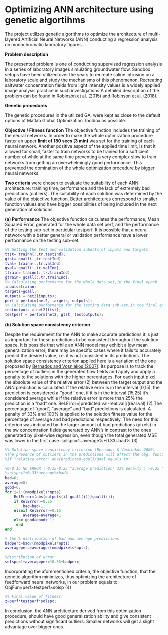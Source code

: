 # Optimizing ANN architecture using genetic algortihms
The project utilizes genetic algorithms to optimize the architecture of multi-layered Artificial Neural Networks (ANN) conducting a regression analysis on monochromatic laboratory figures. 

**Problem description**

The presented problem is one of conducting supervised regression analysis in a series of laboratory images simulating groundwater flow. Sandbox setups have been utilized over the years to recreate saline intrusion on a laboratory scale and study the mechanisms of this phenomenon. Recreating saltwater concentration fields from light intensity values is a widely applied image analysis practice in such investigations.A detailed description of the problem can be found in [Robinson et al. (2015)]( https://www.sciencedirect.com/science/article/pii/S0022169415007295) and [Robinson et al. (2018)]( https://link.springer.com/article/10.1007/s11269-018-1977-6).

**Genetic procedures**

The genetic procedures in the utilized GA, were kept as close to the default options of Matlab Global Optimization Toolbox as possible. 

**Objective / Fitness function**
The objective function includes the training of the neural networks. In order to make the whole optimization procedure faster an upper **limit of 180 secs (3 min)** was set for the training of each neural network. Another positive aspect of the applied time limit, is that it allowed for small, faster to train networks to be trained for a sufficient number of while at the same time preventing a very complex slow to train networks from getting an overwhelmingly good performance. This prevented the domination of the whole optimization procedure by bigger neural networks.

**Two criteria** were chosen to evaluate the suitability of each ANN architecture: training time, performance and the lack of extremely bad predictions (outliers). The suitability of each solution was determined by the value of the objective function. Better architectures correspond to smaller function values and have bigger possibilities of being included in the next generation of solutions.

**(a) Performance**
The objective function calculates the performance, Mean Squared Error, generated for the whole data set perf, and the performance of the testing sub-set in particular testperf.  It is possible that a neural network with a better general or validation performance have a lower performance on the testing sub-set. 
```Matlab
%% Getting the test and validation subests of inputs and targets
ttst= trainn(:,tr.testInd);
gtst= goall(:,tr.testInd);
tval= trainn(:,tr.valInd); 
gval= goall(:,tr.valInd);  
ttrain= trainn(:,tr.trainInd);
gtrain= goall(:,tr.trainInd);
%% Calculating performance for the whole data set,in the final epoch 
inputs=trainn;
targets=goall;
outputs = net2(inputs);
perf = perform(net2, targets, outputs);
%% Calculating performance for the testing data sub-set,in the final epoch 
testoutputs = net2(ttst);
testperf = perform(net2, gtst, testoutputs);
```
**(b) Solution space consistency criterion**

Despite the requirement for the ANN to make accurate predictions it is just as important for these predictions to be consistent throughout the solution space. It is possible that while an ANN model may exhibit a low mean generalization error, there may be specific cases where it fails to accurately predict the desired value, i.e. it is not consistent in its predictions. The solution space consistency criterion applied here is a variation of the one proposed by [Bernados and Vosniakos (2007)]( https://www.sciencedirect.com/science/article/pii/S0952197606001072). Its purpose is to track the percentage of outliers in the generated flow fields and apply and apply a penalty to the solutions with the higher percentages.
For each input pixel, the absolute value of the relative error (2) between the target output and the ANN prediction is calculated. If the relative error is in the interval [0,15), the prediction is considered a ‘‘good’’ one, if it is in the interval [15,25] it’s considered average while if the relative error is more than 25% the prediction is a “bad” one.
Rel.Error=|predicted.val-real.val|/(real.val)  (2)
The percentage of “good”, “average” and “bad” predictions is calculated. A penalty of 33% and 100% is applied to the solution fitness value for the percentage of average and bad predictions respectively. The need for this criterion was indicated by the larger amount of bad predictions (pixels) in the sw concentration fields generated by ANN’s in contrast to the ones generated by pixel-wise regression, even though the total generated MSE was lower in the first case.
solspc=1+average%*0.33+bad% (3)
```Matlab
%% Solution space consistency criterion (Bernados & Vosniakos 2006)
%The presence of outliers in the predictions will affect the obg. function
%If "relative error" abs(predicted-goal)/goal equals to:
 
%0-0.15 NO ERROR | 0.15-0.25 "average prediction" 33% penalty | >0.25 "bad prediction" 100% penalty
%solspc=1+0.33*average%+bad%
bad=0;
average=0;
good=0;
for i=1:(nmodpixels*npts)
    RelError=(abs(outputs(i)-goall(i))/goall(i));
    if RelError>=0.25
        bad=bad+1;
    elseif RelError>=0.15
        average=average+1;  
    else good=good+ 1;
     end
end
 
% the % distribution of bad and average predictions
badperc=bad/(nmodpixels*npts);
averageperc=average/(nmodpixels*npts);
 
%distribution of error
solspc=1+averageperc*0.33+badperc;
```
Incorporating the aforementioned criteria, the objective function, that the genetic algorithm minimizes, thus optimizing the architecture of feedforward neural networks, in our problem equals to:
ObjFun=perf×testperf×solsp (4)
```Matlab
%% Final value of fitness!
z=perf*testperf*solspc;
```
In conclusion, the ANN architecture derived from this optimization procedure, should have good generalization ability and give consistent predictions without significant outliers. Smaller networks will get a slight advantage over bigger ones. 
